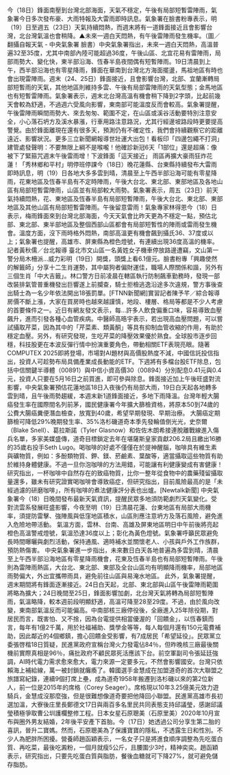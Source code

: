 今（18日）鋒面南壓到台灣北部海面，天氣不穩定，午後有局部短暫雷陣雨，氣象署今日多次發布豪、大雨特報及大雷雨即時訊息。氣象署在臉書粉專表示，明（19）日至週五（23日）天氣持續悶熱，而週末將有一道鋒面接近且會影響台灣，北台灣氣溫也會稍降。▲未來一週白天悶熱，有午後雷陣雨發生機率。（圖／翻攝自報天氣 - 中央氣象署 臉書）中央氣象署指出，未來一週白天悶熱，高溫普遍32至35度，尤其中南部內陸可能超過36度，午後山區、北宜花易有雷陣雨，局部雨勢大、變化快，東半部沿海、恆春半島夜間偶有短暫陣雨。19日清晨到上午，西半部沿海也有零星降雨，鋒面在華南到台灣北方海面擺盪，馬祖地區有時也會出現雷陣雨。週末（24、25日）鋒面接近，且會影響台灣，北部、宜蘭漸轉局部短暫雨的天氣，其他地區則維持多雲、午後有局部雷陣雨的天氣型態；金馬地區也有短暫雷陣雨。氣象署表示，週末北台灣高溫有機會稍下降到2字頭，比起前幾天會較為舒適，不過週六受風向影響，東南部可能溫度反而會較高。氣象署提醒，午後雷陣雨瞬間雨勢大、來去匆匆、範圍不定，在山區或溪谷活動要特別注意安全，小心落石坍方及溪水暴漲，行車用路注意路況，尤其行經邊坡路段時更要提高警覺。由於鋒面離現在還有很多天，預測仍有不確定性，我們會持續觀察它的距離遠近、影響狀況。更多三立新聞網報導世壯運大出包！看板印「四邊包繩不打洞」 建管處發聲明：不要無限上綱不是喉嚨！他確診新冠6天「1部位」還是超痛：像被下了緊箍咒週末午後雷雨增！下波鋒面「這天接近」 雨區再擴大豪雨狂炸花蓮！「秀林鄉和平村」明停班停課今（18日）晚花蓮縣、台東縣持續發布大雷雨即時訊息，明（19）日各地大多多雲到晴，清晨至上午西半部沿海可能有零星降雨，花東地區及恆春半島有不定時陣雨，午後大台北、東北部、東部地區及各地山區有局部短暫雷陣雨，山區並有局部較大雨勢。氣象署表示，周五（23日）前天氣持續悶熱，花、東地區及恆春半島有局部短暫陣雨，午後大台北、東北部、東部地區及其他山區有局部短暫雷陣雨。午後留意雷雨！氣象專家林得恩今（18）日表示，梅雨鋒面來到台灣北部海面，今天天氣會比昨天更為不穩定一點，預估北部、東北部、東半部地區及整個西部山區都會有局部短暫性的陣雨或雷雨發生機會。溫度方面，沒下雨時格外悶熱，南部高溫更有機會飆到攝氏36、37度或以上；氣象署也提醒，高雄市、屏東縣為橙色燈號，有連續出現36度高溫的機率。記者黃秋儒／台北報導 臺北市文山區一名黃姓女子機車停放路邊遭竊，文山第一警分局木柵派…威力彩明（19日）開獎，頭獎上看6.1億元。臉書粉專「興趣使然的解籤師」分享十二生肖運勢，其中屬狗者偏財運佳，職場人際關係和諧，另外有三個生肖「中大吉籤」。林口警方日前凌晨在轄區執行防制飆車勤務時，發現一部改裝排氣管普重機發出巨響遂上前攔查，騎士拒檢逃逸沿途多次違規，警方事後查出騎士為一名少年依法開出18張罰單。[FTNN新聞網]實習記者陳予芊／綜合報導房價不斷上漲，大家在買房時也越來越謹慎，地段、樓層、格局等都是不少人考慮的首要條件之一。近日有網友發文表示，每...許多人飲食偏重口味，容易導致血壓飆升，進而引發各種心血管疾病。中醫師高晧宇表示，若出現高血壓問題，可以嘗試攝取芹菜，因為其中的「芹菜素、類黃酮」等具有抑制血管收縮的作用，有助於穩定血壓。另外，有研究發現，生吃芹菜的降壓效果優於熟食。全球股市逐步回穩，科技股更在本波反彈行情中扮演重要角色，帶動相關ETF表現亮眼。隨著COMPUTEX 2025即將登場，市場對AI題材與高價股熱度不減，中國信託投信指出，投資人可趁勢布局具備產業成長動能的ETF。下週將有多檔台股ETF除息，包括中信關鍵半導體（00891）與中信小資高價30（00894）分別配息0.41元與0.4元，投資人只要在5月16日之前買進，即可參與除息。鋒面接近加上午後旺盛對流影響，中央氣象署預估花蓮地區18日入夜後仍有局部大雨，19日白天起各地轉多雲到晴，且午後雨勢趨緩，本週末新1道鋒面接近，多地下雨降溫。台灣年輕大腸癌發生率在國際間名列前茅，國民健康署今年擴大篩檢資格，將原本50到74歲的公費大腸癌糞便潛血檢查，放寬到40歲，希望早期發現、早期治療。 大腸癌定期篩檢可降低29%晚期發生率、35%洛杉磯道奇本季先發輪值倒光光，史奈爾（Blake Snell）、葛拉斯諾（Tyler Glasnow）和佐佐木朗希接連脫離戰線進入傷兵名單，多家美媒盛傳，道奇目標鎖定去年在堪薩斯皇家貢獻206.2局且繳出16勝的35歲右投手Seth Lugo。喝咖啡的好處不僅僅在於提神醒腦，咖啡具有維生素與礦物質，例如：多酚類物質、鉀、鎂、菸鹼素、葉酸等，適當攝取這些物質有助於維持身體健康。不過一旦你泡咖啡的方法用錯，可能讓有利健康變成有害健康！研究指出，一杯咖啡中自然存在的致癌物質，比你一整年從食物中的農藥殘留攝取量還多，雖未有研究證實喝咖啡會導致癌症，但研究指出，目前風險最高的是「未經過濾的研磨咖啡」，所有咖啡的煮法健康評分表也出爐。[Newtalk新聞] 中央氣象署今（18）日晚間發布最新天氣資訊，提醒民眾多地須防範劇烈天氣變化。受對流雲系發展旺盛影響，今夜至明（19）日清晨花蓮、台東地區有局部大雨機率，須提防雷擊、強陣風與低窪地區積水，山區則應注意坍方及落石風險，避免進入危險地帶活動。 氣溫方面，雲林、台南、高雄及屏東地區明日中午前後將亮起橙色高溫警戒燈號，氣溫恐達36度以上；彰化為黃色燈號。氣象署呼籲民眾避免長時間曝曬與劇烈活動，保持通風、適時補水並關懷老人、小孩與戶外工作族群，預防熱傷害。 中央氣象署進一步指出，未來數日白天各地普遍為多雲到晴，清晨至上午西半部沿海地區有零星降雨機會，花東及恆春半島也有局部短暫陣雨。午後則為雷陣雨熱區，大台北、東北部、東部及全台山區均有明顯降雨機率，局部地區雨勢偏大，外出宜攜帶雨具，避免前往山區與易淹水地區。 此外，氣象署提醒，週末期間將有鋒面逐漸接近。24日白天起，北部、東北部與山區午後雷陣雨範圍將略為擴大；24日晚間至25日，鋒面影響加劇，北台灣天氣將轉為局部短暫陣雨，氣溫略降，較本週前段明顯舒適，高溫可降至28至29度。不過，由於風向改變，東南部氣溫反而可能偏高。中南部核三廠停役後，全廠進入25年除役期，對居民而言，既害怕、又不捨，因為台電提供相當優渥的「回饋金」，以恆春鎮而言，每年有1億2千萬，用於社福補助、獎學金等等，每人每個月還有150元電費補助，因此鄰近的4個鄉鎮，擔心回饋金受影響，有7成居民「希望延役」。民眾黨立委張啓楷18日質疑，民進黨政府宣稱台灣火力發電佔84％，但昨晚核三廠最後關機前實際真相是96％，痛批政府不顧民眾死活應該下台。前空軍副司令張延廷強調，AI時代電力需求愈來愈大，電力來源一定要多元，不然會影響國安。台灣只依賴海上補給線，萬一被封鎖就癱瘓了。韓國選手金慧成在加盟道奇的首次大聯盟之旅譜寫紀錄，連續9個打席上壘，成為道奇1958年搬遷到洛杉磯以來的第2位新人，前一位是2015年的席格（Corey Seager）。席格現以10年3.25億美元效力遊騎兵，金慧成沒那麼強，但是很難想像道奇要把他降回小聯盟。民進黨高雄市長初選加溫，大寮後庄里長鄭德文17日與兩百多名里民共同表態支持邱議瑩，感謝邱議瑩積極爭取曹公圳護欄整修工程。日本女星石原聰美（石原里美）2020年10月宣布與圈外男友結婚，2年後平安產下首胎。今（17日）她透過公司分享生第二胎的喜訊，晉升二寶媽。然而，石原聰美為了保護寶寶的隱私，不透露生日和性別。不少人為肥胖所困擾。營養師趙函穎表示，一名女子只是將進食順序調整為先吃蛋白質、再吃菜，最後吃澱粉，一個月就瘦5公斤，且腰圍少3吋，精神奕奕。趙函穎表示，研究指出，只要先吃蛋白質與脂肪，餐後血糖就可下降27%，就可避免儲存脂肪。